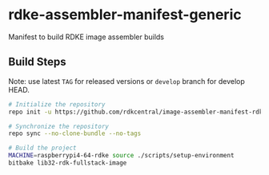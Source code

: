 # rdke-assembler-manifest-generic
Manifest to build RDKE image assembler builds

## Build Steps
Note: use latest `TAG` for released versions or `develop` branch for develop HEAD.
```bash
# Initialize the repository
repo init -u https://github.com/rdkcentral/image-assembler-manifest-rdke.git -m raspberrypi4-64.xml -b develop

# Synchronize the repository
repo sync --no-clone-bundle --no-tags

# Build the project
MACHINE=raspberrypi4-64-rdke source ./scripts/setup-environment
bitbake lib32-rdk-fullstack-image
```

